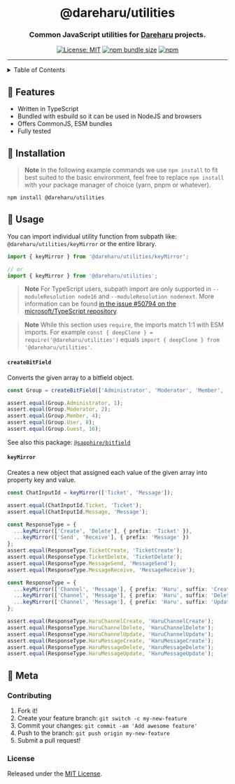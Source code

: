 <div align="center">

# @dareharu/utilities

### Common JavaScript utilities for [Dareharu] projects.

[![License: MIT](https://img.shields.io/badge/License-MIT-blue.svg)](https://raw.githubusercontent.com/dareharu/utilities/main/LICENSE)
[![npm bundle size](https://img.shields.io/bundlephobia/min/@dareharu/utilities?logo=webpack&style=flat-square)](https://bundlephobia.com/result?p=@dareharu/utilities)
[![npm](https://img.shields.io/npm/v/@dareharu/utilities?color=crimson&logo=npm&style=flat-square)](https://www.npmjs.com/package/@dareharu/utilities)

</div>

---

<details>
  <summary>Table of Contents</summary>

  -  [Features](#🧮-features)
  -  [Installation](#🚀-installation)
  -  [Usage](#🌟-usage)
      -  [`createBitField`](#createbitfield)
      -  [`keyMirror`](#keymirror)
  -  [Meta](#🔗-meta)
      -  [Contributing](#contributing)
      -  [License](#license)

</details>

## 🧮 Features

*  Written in TypeScript
*  Bundled with esbuild so it can be used in NodeJS and browsers
*  Offers CommonJS, ESM bundles
*  Fully tested

## 🚀 Installation

> **Note** In the following example commands we use `npm install` to fit best suited to the basic environment, feel free to replace `npm install` with your package manager of choice (yarn, pnpm or whatever).

```sh
npm install @dareharu/utilities
```

## 🌟 Usage

You can import individual utility function from subpath like: `@dareharu/utilities/keyMirror` or the entire library.

```ts
import { keyMirror } from '@dareharu/utilities/keyMirror';

// or
import { keyMirror } from '@dareharu/utilities';
```

> **Note** For TypeScript users, subpath import are only supported in `--moduleResolution node16` and `--moduleResolution nodenext`. More information can be found [in the issue #50794 on the microsoft/TypeScript repository](https://github.com/microsoft/TypeScript/issues/50794).

> **Note** While this section uses `require`, the imports match 1:1 with ESM imports. For example `const { deepClone } = require('@dareharu/utilities')` equals `import { deepClone } from '@dareharu/utilities'`.

#### `createBitField`

Converts the given array to a bitfield object.

```ts
const Group = createBitField(['Administrator', 'Moderator', 'Member', 'User', 'Guest']);

assert.equal(Group.Administrator, 1);
assert.equal(Group.Moderator, 2);
assert.equal(Group.Member, 4);
assert.equal(Group.User, 8);
assert.equal(Group.Guest, 16);
```

See also this package: [`@sapphire/bitfield`](https://www.npmjs.com/package/@sapphire/bitfield)

#### `keyMirror`

Creates a new object that assigned each value of the given array into property key and value.

```ts
const ChatInputId = keyMirror(['Ticket', 'Message']);

assert.equal(ChatInputId.Ticket, 'Ticket');
assert.equal(ChatInputId.Message, 'Message');
```

```ts
const ResponseType = {
  ...keyMirror(['Create', 'Delete'], { prefix: 'Ticket' }),
  ...keyMirror(['Send', 'Receive'], { prefix: 'Message' })
};
assert.equal(ResponseType.TicketCreate, 'TicketCreate');
assert.equal(ResponseType.TicketDelete, 'TicketDelete');
assert.equal(ResponseType.MessageSend, 'MessageSend');
assert.equal(ResponseType.MessageReceive, 'MessageReceive');
```

```ts
const ResponseType = {
  ...keyMirror(['Channel', 'Message'], { prefix: 'Haru', suffix: 'Create' }),
  ...keyMirror(['Channel', 'Message'], { prefix: 'Haru', suffix: 'Delete' }),
  ...keyMirror(['Channel', 'Message'], { prefix: 'Haru', suffix: 'Update' })
};

assert.equal(ResponseType.HaruChannelCreate, 'HaruChannelCreate');
assert.equal(ResponseType.HaruChannelDelete, 'HaruChannelDelete');
assert.equal(ResponseType.HaruChannelUpdate, 'HaruChannelUpdate');
assert.equal(ResponseType.HaruMessageCreate, 'HaruMessageCreate');
assert.equal(ResponseType.HaruMessageDelete, 'HaruMessageDelete');
assert.equal(ResponseType.HaruMessageUpdate, 'HaruMessageUpdate');
```

## 🔗 Meta

### Contributing

1. Fork it!
1. Create your feature branch: `git switch -c my-new-feature`
1. Commit your changes: `git commit -am 'Add awesome feature'`
1. Push to the branch: `git push origin my-new-feature`
1. Submit a pull request!

### License

Released under the [MIT License](LICENSE).

<!-- link dump -->

[Dareharu]: https://github.com/dareharu
